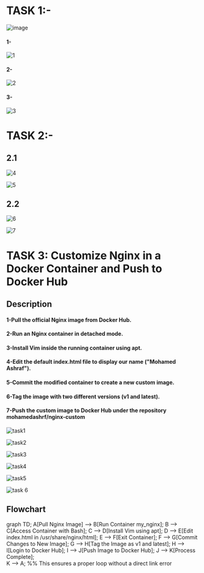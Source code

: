 # TASK 1:-

![image](https://github.com/user-attachments/assets/6109f60e-283e-42bd-af97-3ce8bfb44772)


#### 1-

![1](https://github.com/user-attachments/assets/e14eb82d-05dc-4a68-a1a8-cdec371a930c)

#### 2-

![2](https://github.com/user-attachments/assets/65a45db1-f5cf-4159-bb60-820d32651a45)


#### 3-

![3](https://github.com/user-attachments/assets/ddda3d8c-2317-4c9d-9785-fdbfc7804592)



# TASK 2:-


## 2.1
![4](https://github.com/user-attachments/assets/673f328d-8f31-4198-9ee9-c0be99007305)


![5](https://github.com/user-attachments/assets/22d16ee4-0ec2-4eba-a429-f8c70d5ff11b)


## 2.2

![6](https://github.com/user-attachments/assets/47fbc829-a4aa-450d-97ef-8d13bb635b34)

![7](https://github.com/user-attachments/assets/a9872293-7d88-45ff-8ee8-d12556cbc2ce)






# TASK 3: Customize Nginx in a Docker Container and Push to Docker Hub

## Description

#### 1-Pull the official Nginx image from Docker Hub.
#### 2-Run an Nginx container in detached mode.
#### 3-Install Vim inside the running container using apt.
#### 4-Edit the default index.html file to display our name ("Mohamed Ashraf").
#### 5-Commit the modified container to create a new custom image.
#### 6-Tag the image with two different versions (v1 and latest).
#### 7-Push the custom image to Docker Hub under the repository mohamedashrf/nginx-custom


![task1](https://github.com/user-attachments/assets/e94f42d3-3cc5-4192-a0b2-89b82c798be4)


![task2](https://github.com/user-attachments/assets/7dfc7839-1020-45f8-8345-c0bf589b2e6d)


![task3](https://github.com/user-attachments/assets/23f86ede-8735-485e-9cc6-305f4bf7e904)


![task4](https://github.com/user-attachments/assets/216d9338-7371-4fd6-a398-9e63e08ffcb1)


![task5](https://github.com/user-attachments/assets/f36f5f79-2e46-4468-ab54-3260033d39ff)


![task 6](https://github.com/user-attachments/assets/e46f9425-f017-4af4-aa17-2ce2346c4e4f)





## Flowchart

graph TD;
    A[Pull Nginx Image] --> B[Run Container my_nginx];
    B --> C[Access Container with Bash];
    C --> D[Install Vim using apt];
    D --> E[Edit index.html in /usr/share/nginx/html];
    E --> F[Exit Container];
    F --> G[Commit Changes to New Image];
    G --> H[Tag the Image as v1 and latest];
    H --> I[Login to Docker Hub];
    I --> J[Push Image to Docker Hub];
    J --> K[Process Complete];  
    K --> A;  %% This ensures a proper loop without a direct link error








